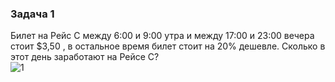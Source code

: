 ### Задача 1
Билет на Рейс С между 6:00 и 9:00 утра и между 17:00 и 23:00 вечера стоит $3,50 , в остальное время билет стоит на 20% дешевле. Сколько в этот день заработают на Рейсе С?  
![1](https://github.com/VladislavBroPiton/Analitics/assets/132227845/a4400c11-3091-4b7a-abec-7198b19d84f4)
